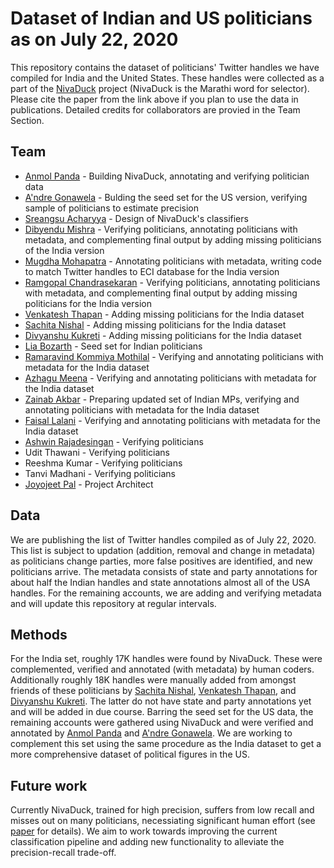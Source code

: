 # Dataset of Indian and US politicians as on July 22, 2020

This repository contains the dataset of politicians' Twitter handles we have compiled for India and the United States. These handles were collected as a part of the [NivaDuck](https://dl.acm.org/doi/abs/10.1145/3400806.3400830) project (NivaDuck is the Marathi word for selector). Please cite the paper from the link above if you plan to use the data in publications. 
Detailed credits for collaborators are provied in the Team Section.

## Team
- [Anmol Panda](https://anmolpanda.github.io/) - Building NivaDuck, annotating and verifying politician data
- [A'ndre Gonawela](https://scholar.google.com/citations?user=twTvND0AAAAJ&hl=en) - Bulding the seed set for the US version, verifying sample of politicians to estimate precision
- [Sreangsu Acharyya](https://dblp.org/pers/a/Acharyya:Sreangsu.html) - Design of NivaDuck's classifiers
- [Dibyendu Mishra](https://www.linkedin.com/in/dibyendu-mishra/?originalSubdomain=in) - Verifying politicians, annotating politicians with metadata, and complementing final output by adding missing politicians of the India version
- [Mugdha Mohapatra](https://www.linkedin.com/in/mugdha-mohapatra-372548143/?originalSubdomain=in) - Annotating politicians with metadata, writing code to match Twitter handles to ECI database for the India version
- [Ramgopal Chandrasekaran](https://scholar.google.com/citations?user=uiReuCAAAAAJ&hl=en) - Verifying politicians, annotating politicians with metadata, and complementing final output by adding missing politicians for the India version
- [Venkatesh Thapan]( https://www.linkedin.com/in/venkatesh-thapan-b07187119/) - Adding missing politicians for the India dataset
- [Sachita Nishal](https://nishalsach.github.io/) - Adding missing politicians for the India dataset
- [Divyanshu Kukreti](https://github.com/Divyanshu718) - Adding missing politicians for the India dataset
- [Lia Bozarth](https://lbozarth.github.io/) - Seed set for Indian politicians
- [Ramaravind Kommiya Mothilal](https://raam93.github.io/) - Verifying and annotating politicians with metadata for the India dataset
- [Azhagu Meena](https://scholar.google.com/citations?user=A4drjU4AAAAJ&hl=en) - Verifying and annotating politicians with metadata for the India dataset
- [Zainab Akbar](https://scholar.google.com/citations?user=NXFwzv0AAAAJ&hl=en) - Preparing updated set of Indian MPs, verifying and annotating politicians  with metadata for the India dataset
- [Faisal Lalani](https://www.linkedin.com/in/faisalmlalani/) - Verifying and annotating politicians  with metadata for the India dataset
- [Ashwin Rajadesingan](https://ashwinrajadesingan.com/) -  Verifying politicians
- Udit Thawani -  Verifying politicians
- Reeshma Kumar -  Verifying politicians
- Tanvi Madhani -  Verifying politicians
- [Joyojeet Pal](https://www.microsoft.com/en-us/research/people/jopal/) -  Project Architect
<!--, research advisor and manager of the NivaDuck project and the dataset of politicians at Microsoft Research India -->

## Data
We are publishing the list of Twitter handles compiled as of July 22, 2020. This list is subject to updation (addition, removal and change in metadata) as politicians change parties, more false positives are identified, and new politicians arrive. The metadata consists of state and party annotations for about half the Indian handles and state annotations almost all of the USA handles. For the remaining accounts, we are adding and verifying metadata and will update this repository at regular intervals.

## Methods
For the India set, roughly 17K handles were found by NivaDuck. These were complemented, verified and annotated (with metadata) by human coders. Additionally roughly 18K handles were manually added from amongst friends of these politicians by [Sachita Nishal](https://nishalsach.github.io/), [Venkatesh Thapan](https://www.linkedin.com/in/venkatesh-thapan-b07187119/), and [Divyanshu Kukreti](https://github.com/Divyanshu718). The latter do not have state and party annotations yet and will be added in due course.
Barring the seed set for the US data, the remaining accounts were gathered using NivaDuck and were verified and annotated by [Anmol Panda](https://anmolpanda.github.io/) and [A'ndre Gonawela](https://scholar.google.com/citations?user=twTvND0AAAAJ&hl=en). We are working to complement this set using the same procedure as the India dataset to get a more comprehensive dataset of political figures in the US.

## Future work
Currently NivaDuck, trained for high precision, suffers from low recall and misses out on many politicians, necessiating significant human effort (see [paper](https://dl.acm.org/doi/abs/10.1145/3400806.3400830) for details). We aim to work towards improving the current classification pipeline and adding new functionality to alleviate the precision-recall trade-off. 

